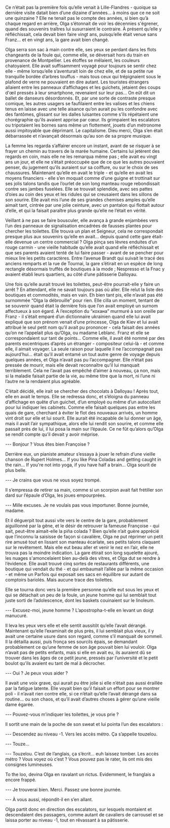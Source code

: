 Ce n’était pas la première fois qu’elle venait à Lille-Flandres - quoique sa dernière visite datait bien d’une dizaine d'années... à moins que ce ne soit une quinzaine ? Elle ne tenait pas le compte des années, si bien qu’à chaque regard en arrière, Olga s’étonnait de voir les décennies s'égrener, quand des souvenirs traîtres lui susurraient le contraire. À présent qu’elle y réfléchissait, cela devait bien faire vingt ans, puisqu’elle était venue sans Franz... et en vingt ans, la gare avait bien changé. 

Olga serra son sac à main contre elle, ses yeux se perdant dans les flots changeants de la foule qui, comme elle, se déversait hors du train en provenance de Montpellier. Les étoffes se mêlaient, les couleurs chatoyaient. Elle avait suffisamment voyagé pour toujours se sentir chez elle - même lorsqu’elle s’aventurait loin de chez elle, et de sa petite rue tranquille bordée d’arbres touffus - mais tous ceux qui trépignaient sous le plafond de verre ne pouvaient en dire autant. Les touristes étrangers allaient entre les panneaux d’affichages et les guichets, jetaient des coups d'œil pressés à leur smartphone, revenaient sur leur pas... On eût dit un ballet de danseurs désordonnés. Et, par une sorte de contraste presque comique, les autres usagers se faufilaient entre les valises et les chiens tenus en laisse avec une telle aisance qu’on aurait pu les confondre avec des fantômes, glissant sur les dalles luisantes comme s’ils répétaient une chorégraphie qu’ils avaient apprise par cœur. Ils grimpaient les escalators ou tripotaient les bornes sans même un flottement, jouets d’un métronome aussi impitoyable que déprimant. Le capitalisme. Dieu merci, Olga s’en était débarrassée et n’avançait désormais qu’au son de sa propre musique.

La femme les regarda s’affairer encore un instant, avant de se risquer à se frayer un chemin au travers de la marée humaine. Certains lui jetèrent des regards en coin, mais elle ne les remarqua même pas ; elle avait eu vingt ans un jour, et elle ne s’était préoccupée que de ce que les autres pouvaient penser, du jugement qu’ils auraient sur sa coiffure, ou sur le choix de ses chaussures. Maintenant qu’elle en avait le triple - et qu’elle en avait les moyens financiers - elle s’en moquait comme d’une guigne et trottinait sur ses jolis talons tandis que l’ourlet de son long manteau rouge rebondissait contre ses jambes fuselées. Elle se trouvait splendide, avec ses pattes d’oies au coin des yeux et les ridules qui se creusaient dans les sillons de son sourire. Elle avait mis l’une de ses grandes chemises amples qu’elle aimait tant, cintrée par une jolie ceinture, avec un pantalon qui flottait autour d’elle, et qui la faisait paraître plus grande qu’elle ne l’était en vérité. 

Veillant à ne pas se faire bousculer, elle avança à grande enjambées vers l’un des panneaux de signalisation encadrées de fausses plantes pour chercher les toilettes. Elle trouva un plan et Seigneur, cela ne correspondait presque plus aux souvenirs qu’elle en avait... depuis quand cette gare était-elle devenue un centre commercial ? Olga pinça ses lèvres enduites d’un rouge carmin - une vieille habitude qu’elle avait quand elle réfléchissait et que ses parents avaient tenté de lui faire passer - avant de se pencher pour mieux lire les petits caractères. Entre l’avenue Brandt qui suivait le tracé des anciens remparts et la rue de Tournai, la gare s’étirait en un espèce de long rectangle désormais truffés de boutiques à la mode ; Nespresso et la Fnac y avaient établi leurs quartiers, au côté d’une pâtisserie Dalloyau.

Une fois qu’elle aurait trouvé les toilettes, peut-être pourrait-elle y faire un arrêt ? En attendant, elle ne savait toujours pas où aller. Elle relut la liste des boutiques et commodités, mais en vain. Eh bien tant pis, elle n’avait pas été surnommée “Olga la débrouille” pour rien. Elle cilla un moment, tentant de se souvenir quand était la dernière fois que l’on avait employé un surnom affectueux à son égard. À l’exception du “кохана” murmuré à son oreille par Franz - il s’était emparé d’un dictionnaire ukrainien quand elle lui avait expliqué que son prénom venait d’une princesse, Olga de Kiev et lui avait attribué le seul petit nom qu’il avait pu prononcer - cela faisait des années qu’on ne l’appelait plus qu’Olga, ou madame Leblanc. Franz et elle se correspondaient sur tant de points... Comme elle, il avait été nommé par des parents excentriques d’après un étranger - compositeur celui-là - et comme elle, il aimait voyager. La seule raison pour laquelle il ne l’accompagnait pas aujourd’hui... était qu’il avait entamé un tout autre genre de voyage depuis quelques années, et Olga n’avait pas pu l’accompagner. Elle n’était pas pressée de mourir, mais elle devait reconnaître qu’il lui manquait terriblement. Cela ne l’avait pas empêché d’aimer à nouveau, ça non, mais si la maladie faisait partie de la vie, au même titre que la mort, ni l’une ni l’autre ne la rendaient plus agréable.

C’était décidé, elle irait se chercher des chocolats à Dalloyau ! Après tout, elle en avait le temps. Elle se redressa donc, et s’éloigna du panneau d’affichage en quête d’un guichet, d’un employé ou même d’un autocollant pour lui indiquer les cabinets. Comme elle faisait quelques pas entre les quais de gare, cherchant à éviter le flot des nouveaux arrivés, un homme vint droit sur elle et lui sourit. Elle aurait été incapable de lui donner un âge, mais il avait l’air sympathique, alors elle lui rendit son sourire, et comme elle passait près de lui, il lui posa la main sur l’épaule. Ce ne fût qu’alors qu’Olga se rendit compte qu’il devait y avoir méprise. 

--- Bonjour ? Vous êtes bien Françoise ?

Derrière eux, un pianiste amateur s’essaya à jouer le refrain d’une vieille chanson de Rupert Holmes... If you like Pina Coladas and getting caught in the rain... If you're not into yoga, if you have half a brain... Olga sourit de plus belle.

--- Je crains que vous ne vous soyez trompé.

Il s’empressa de retirer sa main, comme si un scorpion avait fait frétiller son dard sur l’épaule d’Olga, les joues empourprées.

--- Mille excuses. Je ne voulais pas vous importuner. Bonne journée, madame.

Et il déguerpit tout aussi vite vers le centre de la gare, probablement aiguillonné par la gêne, et le désir de retrouver la fameuse Françoise - qui sait, peut-être aimait-elle la piña colada ? Bien qu’elle n’ait guère apprécié que l’inconnu la saisisse de façon si cavalière, Olga ne put réprimer un petit rire amusé tout en lissant son manteau écarlate, ses petits talons claquant sur le revêtement. Mais elle eut beau aller et venir le nez en l’air, elle ne trouva pas la moindre indication. La gare étirait son long squelette ajouré, les nuages s'amoncelaient bien au-delà des vitres, et Olga dut se rendre à l’évidence. Elle avait trouvé cinq sortes de restaurants différents, une boutique qui vendait du thé - et qui embaumait l’allée par la même occasion - et même un Parfois qui exposait ses sacs en équilibre sur autant de comptoirs bariolés. Mais aucune trace des toilettes. 

Elle se tourna donc vers la première personne qu’elle eut sous les yeux et qui se détachait un peu de la foule, un jeune homme qui lui semblait tout juste sorti de l’adolescence, dont les baskets couinaient sur le linoleum.

--- Excusez-moi, jeune homme ? L’apostropha-t-elle en levant un doigt manucuré.

Il leva les yeux vers elle et elle sentit aussitôt qu’elle l’avait dérangé. Maintenant qu’elle l’examinait de plus près, il lui semblait plus vieux, il y avait une certaine usure dans son regard, comme s’il manquait de sommeil. Il la détailla aussi, puis fronça ses sourcils épais, se demandant probablement ce qu’une femme de son âge pouvait bien lui vouloir. Olga n’avait pas de petits enfants, mais si elle en avait eu, ils auraient dû se trouver dans les âges de ce petit jeune, pressés par l’université et le petit boulot qu’ils avaient eu tant de mal à décrocher.

--- Oui ? Je peux vous aider ?

Il avait une voix grave, qui aurait pu être jolie si elle n’était pas aussi éraillée par la fatigue latente. Elle voyait bien qu’il faisait un effort pour se montrer poli - il n’avait rien contre elle, si ce n’était qu’elle l’avait dérangé dans sa routine... ou son chaos, et qu’il avait d’autres choses à gérer qu’une vieille dame égarée.

--- Pouvez-vous m’indiquer les toilettes, je vous prie ?

Il sortit une main de la poche de son sweat et lui pointa l’un des escalators :

--- Descendez au niveau -1. Vers les accès métro. Ça s’appelle touzelou.

--- Touze... 

--- Touzelou. C’est de l’anglais, ça s’écrit... euh laissez tomber. Les accès métro ? Vous voyez où c’est ? Vous pouvez pas le rater, ils ont mis des consignes lumineuses.

To the loo, devina Olga en ravalant un rictus. Evidemment, le franglais a encore frappé.

--- Je trouverai bien. Merci. Passez une bonne journée.

--- À vous aussi, répondit-il en s’en allant.

Olga partit donc en direction des escalators, sur lesquels montaient et descendaient des passagers, comme autant de cavaliers de carrousel et se laissa porter au niveau -1, tout en rêvassant à sa pâtisserie. 

